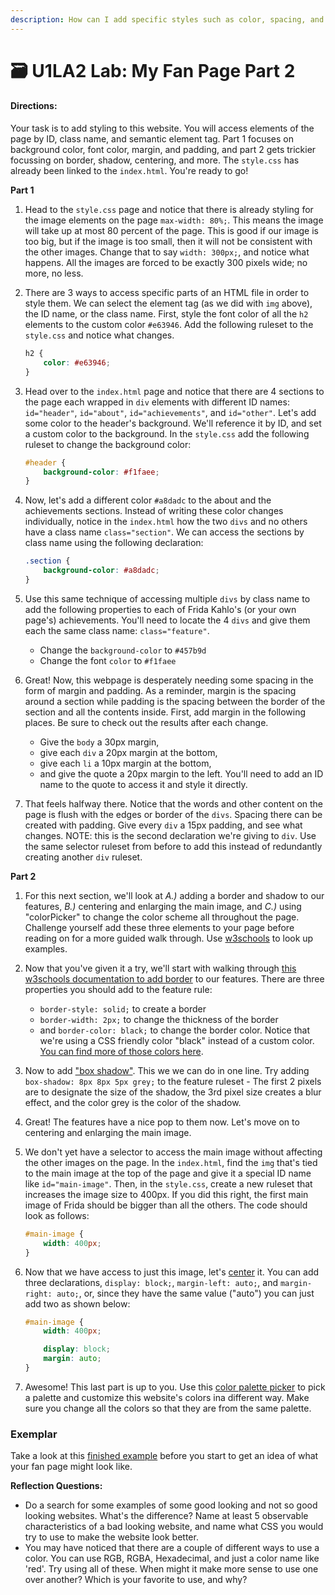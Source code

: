 ```yaml
---
description: How can I add specific styles such as color, spacing, and font to my web page?
---
```


# 🗃 U1LA2 Lab: My Fan Page Part 2


#### Directions:

Your task is to add styling to this website. You will access elements of the page by ID, class name, and semantic element tag. Part 1 focuses on background color, font color, margin, and padding, and part 2 gets trickier focussing on border, shadow, centering, and more. The `style.css` has already been linked to the `index.html`. You're ready to go!

**Part 1**

1. Head to the `style.css` page and notice that there is already styling for the image elements on the page `max-width: 80%;`. This means the image will take up at most 80 percent of the page. This is good if our image is too big, but if the image is too small, then it will not be consistent with the other images. Change that to say `width: 300px;`, and notice what happens. All the images are forced to be exactly 300 pixels wide; no more, no less.
2.  There are 3 ways to access specific parts of an HTML file in order to style them. We can select the element tag (as we did with `img` above), the ID name, or the class name. First, style the font color of all the `h2` elements to the custom color `#e63946`. Add the following ruleset to the `style.css` and notice what changes.

    ```css
    h2 {
        color: #e63946;
    }
    ```
3.  Head over to the `index.html` page and notice that there are 4 sections to the page each wrapped in `div` elements with different ID names: `id="header"`, `id="about"`, `id="achievements"`, and `id="other"`. Let's add some color to the header's background. We'll reference it by ID, and set a custom color to the background. In the `style.css` add the following ruleset to change the background color:

    ```css
    #header {
        background-color: #f1faee;
    }
    ```
4.  Now, let's add a different color `#a8dadc` to the about and the achievements sections. Instead of writing these color changes individually, notice in the `index.html` how the two `divs` and no others have a class name `class="section"`. We can access the sections by class name using the following declaration:

    ```css
    .section {
        background-color: #a8dadc;
    }
    ```
5. Use this same technique of accessing multiple `divs` by class name to add the following properties to each of Frida Kahlo's (or your own page's) achievements. You'll need to locate the 4 `divs` and give them each the same class name: `class="feature"`.
   * Change the `background-color` to `#457b9d`
   * Change the font `color` to `#f1faee`
6. Great! Now, this webpage is desperately needing some spacing in the form of margin and padding. As a reminder, margin is the spacing around a section while padding is the spacing between the border of the section and all the contents inside. First, add margin in the following places. Be sure to check out the results after each change.
   * Give the `body` a 30px margin,
   * give each `div` a 20px margin at the bottom,
   * give each `li` a 10px margin at the bottom,
   * and give the quote a 20px margin to the left. You'll need to add an ID name to the quote to access it and style it directly.
7. That feels halfway there. Notice that the words and other content on the page is flush with the edges or border of the `divs`. Spacing there can be created with padding. Give every `div` a 15px padding, and see what changes. NOTE: this is the second declaration we're giving to `div`. Use the same selector ruleset from before to add this instead of redundantly creating another `div` ruleset.

**Part 2**

1. For this next section, we'll look at _A.)_ adding a border and shadow to our features, _B.)_ centering and enlarging the main image, and _C.)_ using "colorPicker" to change the color scheme all throughout the page. Challenge yourself add these three elements to your page before reading on for a more guided walk through. Use [w3schools](https://www.w3schools.com/css) to look up examples.
2. Now that you've given it a try, we'll start with walking through [this w3schools documentation to add border](https://www.w3schools.com/css/css\_border.asp) to our features. There are three properties you should add to the feature rule:
   * `border-style: solid;` to create a border
   * `border-width: 2px;` to change the thickness of the border
   * and `border-color: black;` to change the border color. Notice that we're using a CSS friendly color "black" instead of a custom color. [You can find more of those colors here](https://www.w3schools.com/cssref/css\_colors.asp).
3. Now to add ["box shadow"](https://www.w3schools.com/css/css3\_shadows\_box.asp). This we we can do in one line. Try adding `box-shadow: 8px 8px 5px grey;` to the feature ruleset - The first 2 pixels are to designate the size of the shadow, the 3rd pixel size creates a blur effect, and the color grey is the color of the shadow.
4. Great! The features have a nice pop to them now. Let's move on to centering and enlarging the main image.
5.  We don't yet have a selector to access the main image without affecting the other images on the page. In the `index.html`, find the `img` that's tied to the main image at the top of the page and give it a special ID name like `id="main-image"`. Then, in the `style.css`, create a new ruleset that increases the image size to 400px. If you did this right, the first main image of Frida should be bigger than all the others. The code should look as follows:

    ```css
    #main-image {
        width: 400px;
    }
    ```
6.  Now that we have access to just this image, let's [center](https://www.w3schools.com/howto/howto\_css\_image\_center.asp) it. You can add three declarations, `display: block;`, `margin-left: auto;`, and `margin-right: auto;`, or, since they have the same value ("auto") you can just add two as shown below:

    ```css
    #main-image {
        width: 400px;

        display: block;
        margin: auto;
    }
    ```
7. Awesome! This last part is up to you. Use this [color palette picker](https://coolors.co/palettes/trending) to pick a palette and customize this website's colors ina different way. Make sure you change all the colors so that they are from the same palette.

### Exemplar

Take a look at this  [finished example](U1LAB2/U1LAB2-Exemplar/index.html) before you start to get an idea of what your fan page might look like.



**Reflection Questions:**

* Do a search for some examples of some good looking and not so good looking websites. What's the difference? Name at least 5 observable characteristics of a bad looking website, and name what CSS you would try to use to make the website look better.
* You may have noticed that there are a couple of different ways to use a color. You can use RGB, RGBA, Hexadecimal, and just a color name like 'red'. Try using all of these. When might it make more sense to use one over another? Which is your favorite to use, and why?
